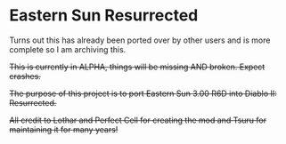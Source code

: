 # Eastern Sun Resurrected

Turns out this has already been ported over by other users and is more complete so I am archiving this.

~~This is currently in ALPHA, things will be missing AND broken. Expect crashes.~~

~~The purpose of this project is to port Eastern Sun 3.00 R6D into Diablo II: Resurrected.~~

~~All credit to Lothar and Perfect Cell for creating the mod and Tsuru for maintaining it for many years!~~
